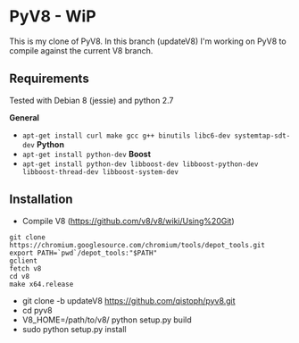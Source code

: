 PyV8 - WiP
==========

This is my clone of PyV8. In this branch (updateV8) I'm working on PyV8 to compile against the current V8 branch.

Requirements
------------
Tested with Debian 8 (jessie) and python 2.7

**General**
- `apt-get install curl make gcc g++ binutils libc6-dev systemtap-sdt-dev`
**Python**
- `apt-get install python-dev`
**Boost**
- `apt-get install python-dev libboost-dev libboost-python-dev libboost-thread-dev libboost-system-dev`

Installation
------------
- Compile V8 (https://github.com/v8/v8/wiki/Using%20Git)
```
git clone https://chromium.googlesource.com/chromium/tools/depot_tools.git
export PATH=`pwd`/depot_tools:"$PATH"
gclient
fetch v8
cd v8
make x64.release
```
- git clone -b updateV8 https://github.com/qistoph/pyv8.git
- cd pyv8
- V8_HOME=/path/to/v8/ python setup.py build
- sudo python setup.py install
